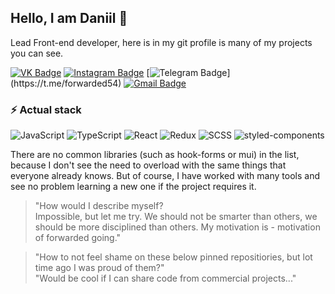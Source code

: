 ## Hello, I am Daniil 👋

Lead Front-end developer, here is in my git profile is many of my projects you can see.

[![VK Badge](https://img.shields.io/badge/-danimaxie-blue?style=flat-square&logo=vk&logoColor=white&link=https://vk.com/danimaxie/)](https://vk.com/danimaxie/)
[![Instagram Badge](https://img.shields.io/badge/-danimaxi54-purple?style=flat-square&logo=instagram&logoColor=white&link=https://instagram.com/danimaxi54/)](https://instagram.com/danimaxi54)
[![Telegram Badge](https://img.shields.io/badge/-forwarded54(best_choice)-blue?style=flat-square&logo=telegram&logoColor=white&link=https://t.me/forwarded54/)](https://t.me/forwarded54)
[![Gmail Badge](https://img.shields.io/badge/-idanilpex@gmail.com-red?style=flat-square&logo=gmail&logoColor=white&link=mailto:idanilpex@gmail.com)](mailto:idanilpex@gmail.com)

### ⚡ Actual stack

![JavaScript](https://img.shields.io/badge/-JavaScript-black?style=flat-square&logo=javascript)
![TypeScript](https://img.shields.io/badge/-TypeScript-darkblue?style=flat-square&logo=typescript&logoColor=white)
![React](https://img.shields.io/badge/-React-blue?style=flat-square&logo=react&logoColor=white)
![Redux](https://img.shields.io/badge/-Redux-purple?style=flat-square&logo=redux)
![SCSS](https://img.shields.io/badge/-SCSS-red?style=flat-square&logo=sass&logoColor=white)
![styled-components](https://img.shields.io/badge/-Styled-brown?style=flat-square&logo=styled-components&logoColor=white)

There are no common libraries (such as hook-forms or mui) in the list, because I don't see the need to overload with the same things that everyone already knows. But of course, I have worked with many tools and see no problem learning a new one if the project requires it.

<!-- ### :chart_with_upwards_trend: Stats -->

<!--- ![Github Stats](https://github-readme-stats.vercel.app/api?username=danimaxi54&show_icons=true) --->

<!-- ![visitors](https://visitor-badge.laobi.icu/badge?page_id=danimaxi54.danimaxi54) -->

> "How would I describe myself?\
> Impossible, but let me try. We should not be smarter than others, we should be more disciplined than others. My motivation is - motivation of forwarded going."

> "How to not feel shame on these below pinned repositiories, but lot time ago I was proud of them?"\
> "Would be cool if I can share code from commercial projects..."
